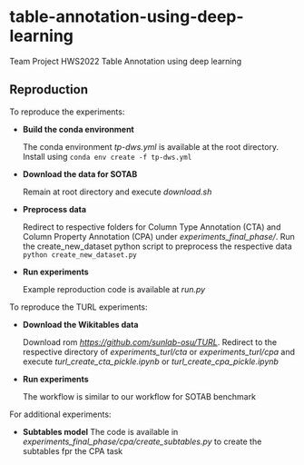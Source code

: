 # table-annotation-using-deep-learning
Team Project HWS2022 Table Annotation using deep learning

## Reproduction

To reproduce the experiments:

* **Build the conda environment**

  The conda environment *tp-dws.yml* is available at the root directory. Install using ```conda env create -f tp-dws.yml```
  
* **Download the data for SOTAB**

  Remain at root directory and execute *download.sh*
  
* **Preprocess data**

  Redirect to respective folders for Column Type Annotation (CTA) and Column Property Annotation (CPA) under *experiments_final_phase/*. Run the create_new_dataset python script to preprocess the respective data ```python create_new_dataset.py```
  
* **Run experiments**

  Example reproduction code is available at *run.py* 

To reproduce the TURL experiments:

* **Download the Wikitables data** 

  Download rom *https://github.com/sunlab-osu/TURL*. Redirect to the respective directory of *experiments_turl/cta* or *experiments_turl/cpa* and execute   *turl_create_cta_pickle.ipynb* or *turl_create_cpa_pickle.ipynb*
 
* **Run experiments**

  The workflow is similar to our workflow for SOTAB benchmark
  
For additional experiments:

* **Subtables model**
  The code is available in *experiments_final_phase/cpa/create_subtables.py* to create the subtables fpr the CPA task

